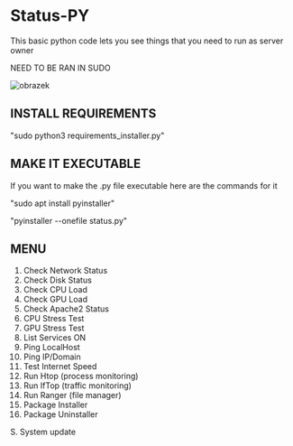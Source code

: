 # Status-PY
This basic python code lets you see things that you need to run as server owner

NEED TO BE RAN IN SUDO

![obrazek](https://github.com/richi704/Status-PY/assets/101471243/11bdd108-af5d-48d9-ae5b-50669797dc74)



INSTALL REQUIREMENTS
--------------------------------------------------------------------------------

"sudo python3 requirements_installer.py"

MAKE IT EXECUTABLE
--------------------------------------------------------------------------------
If you want to make the .py file executable here are the commands for it

"sudo apt install pyinstaller"

"pyinstaller --onefile status.py"


MENU
--------------------------------------------------------------------------------


1. Check Network Status
2. Check Disk Status
3. Check CPU Load
4. Check GPU Load	
5. Check Apache2 Status	
6. CPU Stress Test	
7. GPU Stress Test
8. List Services ON
9. Ping LocalHost
10. Ping IP/Domain
11. Test Internet Speed
12. Run Htop (process monitoring)
13. Run IfTop (traffic monitoring)
14. Run Ranger (file manager)
15. Package Installer
16. Package Uninstaller

S. System update


